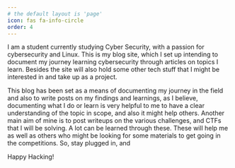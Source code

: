 ```yaml
---
# the default layout is 'page'
icon: fas fa-info-circle
order: 4
---
```

I am a student currently studying Cyber Security, with a passion for cybersecurity and Linux. This is my blog site, which I set up intending to document my journey learning cybersecurity through articles on topics I learn. Besides the site will also hold some other tech stuff that I might be interested in and take up as a project.

This blog has been set as a means of documenting my journey in the field and also to write posts on my findings and learnings, as I believe, documenting what I do or learn is very helpful to me to have a clear understanding of the topic in scope, and also it might help others. Another main aim of mine is to post writeups on the various challenges, and CTFs that I will be solving. A lot can be learned through these. These will help me as well as others who might be looking for some materials to get going in the competitions.
So, stay plugged in, and

Happy Hacking!

